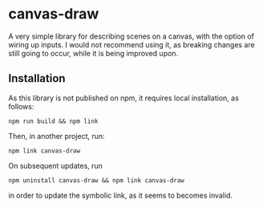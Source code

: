 # canvas-draw

A very simple library for describing scenes on a canvas, with the option of wiring up inputs. I would not recommend using it, as breaking changes are still going to occur, while it is being improved upon.

## Installation

As this library is not published on npm, it requires local installation, as follows:

```
npm run build && npm link
```

Then, in another project, run:

```
npm link canvas-draw
```

On subsequent updates, run

```
npm uninstall canvas-draw && npm link canvas-draw
```

in order to update the symbolic link, as it seems to becomes invalid.